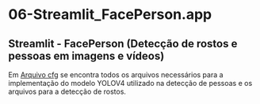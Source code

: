 # 06-Streamlit_FacePerson.app

## Streamlit - FacePerson (Detecção de rostos e pessoas em imagens e vídeos) 

Em <a href="[https://drive.google.com/file/d/15L4QXKnt7xf4ygP-Fyehfwasepgufvru/view?usp=sharing](https://drive.google.com/file/d/1ZuclgEinWfB6PbWGjo5dbJUd2Rd8M_7N/view?usp=sharing)">Arquivo cfg</a> se encontra todos os arquivos necessários para a implementação do modelo YOLOV4 utilizado na detecção de pessoas e os arquivos para a detecção de rostos. 
